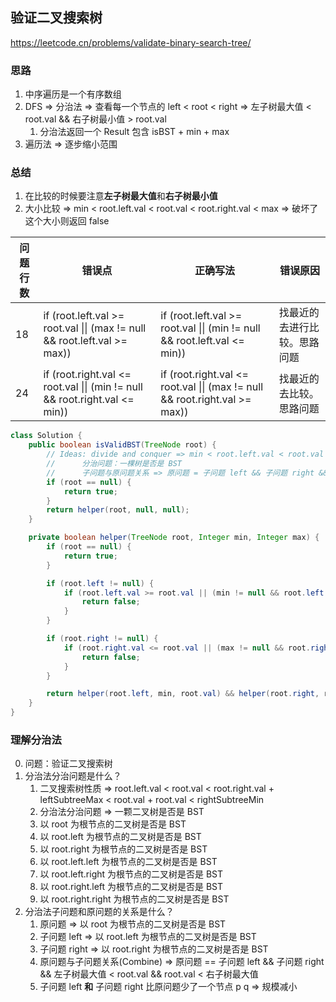 ## 验证二叉搜索树

<https://leetcode.cn/problems/validate-binary-search-tree/>

### 思路

1. 中序遍历是一个有序数组
2. DFS => 分治法 => 查看每一个节点的 left < root < right => 左子树最大值 < root.val && 右子树最小值 > root.val
    1. 分治法返回一个 Result 包含 isBST + min + max
3. 遍历法 => 逐步缩小范围

### 总结

1. 在比较的时候要注意**左子树最大值**和**右子树最小值**
2. 大小比较 => min < root.left.val < root.val < root.right.val < max => 破坏了这个大小则返回 false

| 问题行数 | 错误点                                                                                 | 正确写法                                                                                | 错误原因           |
|------|-------------------------------------------------------------------------------------|-------------------------------------------------------------------------------------|----------------|
| 18   | if (root.left.val >= root.val &#124;&#124; (max != null && root.left.val >= max))   | if (root.left.val >= root.val &#124;&#124; (min != null && root.left.val <= min))   | 找最近的去进行比较。思路问题 |
| 24   | if (root.right.val <= root.val &#124;&#124; (min != null && root.right.val <= min)) | if (root.right.val <= root.val &#124;&#124; (max != null && root.right.val >= max)) | 找最近的去比较。思路问题   |

```java
class Solution {
    public boolean isValidBST(TreeNode root) {
        // Ideas: divide and conquer => min < root.left.val < root.val < root.right.val < max
        // 		分治问题：一棵树是否是 BST
        // 		子问题与原问题关系 => 原问题 = 子问题 left && 子问题 right && leftSubtreeMax < root.val < rightSubTreeMin
        if (root == null) {
            return true;
        }
        return helper(root, null, null);
    }

    private boolean helper(TreeNode root, Integer min, Integer max) {
        if (root == null) {
            return true;
        }

        if (root.left != null) {
            if (root.left.val >= root.val || (min != null && root.left.val <= min)) {
                return false;
            }
        }

        if (root.right != null) {
            if (root.right.val <= root.val || (max != null && root.right.val >= max)) {
                return false;
            }
        }

        return helper(root.left, min, root.val) && helper(root.right, root.val, max);
    }
}
```

### 理解分治法

0. 问题：验证二叉搜索树
1. 分治法分治问题是什么？
    1. 二叉搜索树性质 => root.left.val < root.val < root.right.val + leftSubtreeMax < root.val + root.val < rightSubtreeMin
    2. 分治法分治问题 => 一颗二叉树是否是 BST
    3. 以 root 为根节点的二叉树是否是 BST
    4. 以 root.left 为根节点的二叉树是否是 BST
    5. 以 root.right 为根节点的二叉树是否是 BST
    6. 以 root.left.left 为根节点的二叉树是否是 BST
    7. 以 root.left.right 为根节点的二叉树是否是 BST
    8. 以 root.right.left 为根节点的二叉树是否是 BST
    9. 以 root.right.right 为根节点的二叉树是否是 BST
3. 分治法子问题和原问题的关系是什么？
    1. 原问题 => 以 root 为根节点的二叉树是否是 BST
    2. 子问题 left => 以 root.left 为根节点的二叉树是否是 BST
    3. 子问题 right => 以 root.right 为根节点的二叉树是否是 BST
    4. 原问题与子问题关系(Combine) => 原问题 == 子问题 left && 子问题 right && 左子树最大值 < root.val && root.val < 右子树最大值
    5. 子问题 left **和** 子问题 right 比原问题少了一个节点 p q => 规模减小
